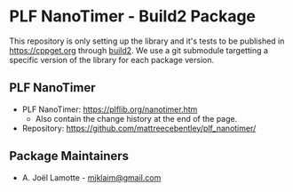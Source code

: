 PLF NanoTimer - Build2 Package
===========================

This repository is only setting up the library and it's tests to be published in https://cppget.org through [build2](http://build2.org).
We use a git submodule targetting a specific version of the library for each package version.

PLF NanoTimer
----------

 - PLF NanoTimer: https://plflib.org/nanotimer.htm
    - Also contain the change history at the end of the page.
 - Repository: https://github.com/mattreecebentley/plf_nanotimer/

Package Maintainers
-------------------

- A. Joël Lamotte - mjklaim@gmail.com
